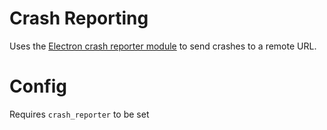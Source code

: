 # Crash Reporting

Uses the [Electron crash reporter module](https://github.com/atom/electron/blob/HEAD/docs/api/crash-reporter.md) to send crashes to a remote URL.

# Config

Requires `crash_reporter` to be set
